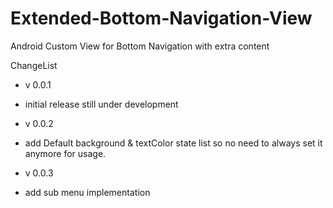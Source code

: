 # Extended-Bottom-Navigation-View
Android Custom View for Bottom Navigation with extra content

ChangeList
- v 0.0.1
 - initial release still under development

- v 0.0.2
 - add Default background & textColor state list so no need to always set it anymore for usage.

- v 0.0.3
 - add sub menu implementation
